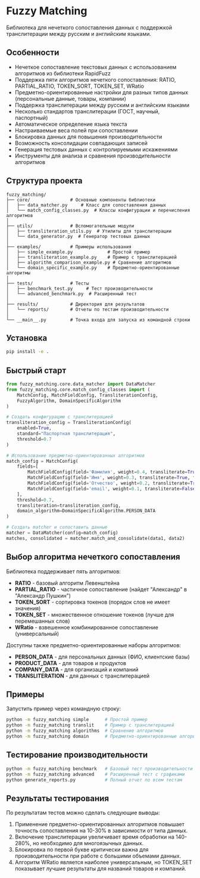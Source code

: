 # Fuzzy Matching

Библиотека для нечеткого сопоставления данных с поддержкой транслитерации между русским и английским языками.

## Особенности

- Нечеткое сопоставление текстовых данных с использованием алгоритмов из библиотеки RapidFuzz
- Поддержка пяти алгоритмов нечеткого сопоставления: RATIO, PARTIAL_RATIO, TOKEN_SORT, TOKEN_SET, WRatio
- Предметно-ориентированные настройки для разных типов данных (персональные данные, товары, компании)
- Поддержка транслитерации между русским и английским языками
- Несколько стандартов транслитерации (ГОСТ, научный, паспортный)
- Автоматическое определение языка текста
- Настраиваемые веса полей при сопоставлении
- Блокировка данных для повышения производительности
- Возможность консолидации совпадающих записей
- Генерация тестовых данных с контролируемыми искажениями
- Инструменты для анализа и сравнения производительности алгоритмов

## Структура проекта

```
fuzzy_matching/
├── core/               # Основные компоненты библиотеки
│   ├── data_matcher.py     # Класс для сопоставления данных
│   └── match_config_classes.py  # Классы конфигурации и перечисления алгоритмов
│
├── utils/              # Вспомогательные модули
│   ├── transliteration_utils.py  # Утилиты для транслитерации
│   └── data_generator.py  # Генератор тестовых данных
│
├── examples/           # Примеры использования
│   ├── simple_example.py             # Простой пример
│   ├── transliteration_example.py    # Пример с транслитерацией
│   ├── algorithm_comparison_example.py # Сравнение алгоритмов
│   └── domain_specific_example.py    # Предметно-ориентированные алгоритмы
│
├── tests/              # Тесты
│   ├── benchmark_test.py     # Тест производительности
│   └── advanced_benchmark.py  # Расширенный тест
│
├── results/            # Директория для результатов
│   └── reports/        # Отчеты по тестам производительности
│
└── __main__.py         # Точка входа для запуска из командной строки
```

## Установка

```bash
pip install -e .
```

## Быстрый старт

```python
from fuzzy_matching.core.data_matcher import DataMatcher
from fuzzy_matching.core.match_config_classes import (
    MatchConfig, MatchFieldConfig, TransliterationConfig,
    FuzzyAlgorithm, DomainSpecificAlgorithm
)

# Создать конфигурацию с транслитерацией
transliteration_config = TransliterationConfig(
    enabled=True,
    standard="Паспортная транслитерация",
    threshold=0.7
)

# Использование предметно-ориентированных алгоритмов
match_config = MatchConfig(
    fields=[
        MatchFieldConfig(field='Фамилия', weight=0.4, transliterate=True, field_type='surname'),
        MatchFieldConfig(field='Имя', weight=0.3, transliterate=True, field_type='name'),
        MatchFieldConfig(field='Отчество', weight=0.2, transliterate=True, field_type='patronymic'),
        MatchFieldConfig(field='email', weight=0.1, transliterate=False)
    ],
    threshold=0.7,
    transliteration=transliteration_config,
    domain_algorithm=DomainSpecificAlgorithm.PERSON_DATA
)

# Создать matcher и сопоставить данные
matcher = DataMatcher(config=match_config)
matches, consolidated = matcher.match_and_consolidate(data1, data2)
```

## Выбор алгоритма нечеткого сопоставления

Библиотека поддерживает пять алгоритмов:

- **RATIO** - базовый алгоритм Левенштейна
- **PARTIAL_RATIO** - частичное сопоставление (найдет "Александр" в "Александр Пушкин")
- **TOKEN_SORT** - сортировка токенов (порядок слов не имеет значения)
- **TOKEN_SET** - множественное отношение токенов (лучше для перемешанных слов)
- **WRatio** - взвешенное комбинированное сопоставление (универсальный)

Доступны также предметно-ориентированные наборы алгоритмов:

- **PERSON_DATA** - для персональных данных (ФИО, клиентские базы)
- **PRODUCT_DATA** - для товаров и продуктов
- **COMPANY_DATA** - для организаций и компаний
- **TRANSLITERATION** - для данных с транслитерацией

## Примеры

Запустить пример через командную строку:

```bash
python -m fuzzy_matching simple      # Простой пример
python -m fuzzy_matching translit    # Пример с транслитерацией
python -m fuzzy_matching algorithms  # Сравнение алгоритмов
python -m fuzzy_matching domain      # Предметно-ориентированные алгоритмы
```

## Тестирование производительности

```bash
python -m fuzzy_matching benchmark   # Базовый тест производительности
python -m fuzzy_matching advanced    # Расширенный тест с графиками
python generate_reports.py           # Полный отчет по всем тестам
```

## Результаты тестирования

По результатам тестов можно сделать следующие выводы:

1. Применение предметно-ориентированных алгоритмов повышает точность сопоставления на 10-30% в зависимости от типа данных.
2. Включение транслитерации увеличивает время обработки на 140-280%, но необходимо для многоязычных данных.
3. Блокировка по первой букве критически важна для производительности при работе с большими объемами данных.
4. Алгоритм WRatio является наиболее универсальным, но TOKEN_SET показывает лучшие результаты для названий товаров и компаний. 